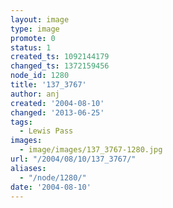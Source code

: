 ```yaml
---
layout: image
type: image
promote: 0
status: 1
created_ts: 1092144179
changed_ts: 1372159456
node_id: 1280
title: '137_3767'
author: anj
created: '2004-08-10'
changed: '2013-06-25'
tags:
  - Lewis Pass
images:
  - image/images/137_3767-1280.jpg
url: "/2004/08/10/137_3767/"
aliases:
  - "/node/1280/"
date: '2004-08-10'
---
```


